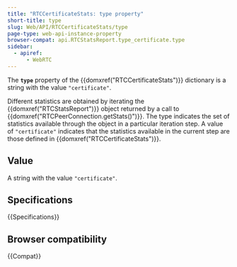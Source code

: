 ```yaml
---
title: "RTCCertificateStats: type property"
short-title: type
slug: Web/API/RTCCertificateStats/type
page-type: web-api-instance-property
browser-compat: api.RTCStatsReport.type_certificate.type
sidebar:
  - apiref:
      - WebRTC
---
```


The **`type`** property of the {{domxref("RTCCertificateStats")}} dictionary is a string with the value `"certificate"`.

Different statistics are obtained by iterating the {{domxref("RTCStatsReport")}} object returned by a call to {{domxref("RTCPeerConnection.getStats()")}}.
The type indicates the set of statistics available through the object in a particular iteration step.
A value of `"certificate"` indicates that the statistics available in the current step are those defined in {{domxref("RTCCertificateStats")}}.

## Value

A string with the value `"certificate"`.

## Specifications

{{Specifications}}

## Browser compatibility

{{Compat}}
